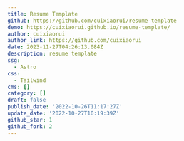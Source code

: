 ```yaml
---
title: Resume Template
github: https://github.com/cuixiaorui/resume-template
demo: https://cuixiaorui.github.io/resume-template/
author: cuixiaorui
author_link: https://github.com/cuixiaorui
date: 2023-11-27T04:26:13.084Z
description: resume template
ssg:
  - Astro
css:
  - Tailwind
cms: []
category: []
draft: false
publish_date: '2022-10-26T11:17:27Z'
update_date: '2022-10-27T10:19:39Z'
github_star: 1
github_fork: 2
---
```

